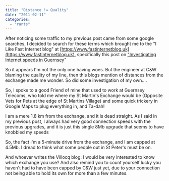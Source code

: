 ```yaml
---
title: "Distance != Quality"
date: "2011-02-11"
categories: 
  - "rants"
---
```


After noticing some traffic to my previous post came from some google searches, I decided to search for these terms which brought me to the "I Like Fast Internet blog" at [https://www.fastinternetblog.uk](https://www.fastinternetblog.uk), specifically this post on ["Investigating Internet speeds in Guernsey](https://www.fastinternetblog.uk/?p=81)"

So it appears I'm not the only one having woes. But the engineer at C&W blaming the quality of my line, then this blogs mention of distances from the exchange made me wonder. So did some investigation of my own....

So, I spoke to a good Friend of mine that used to work at Guernsey Telecoms, who told me where my St Martin's Exchange would be (Opposite Vets for Pets at the edge of St Martins Village) and some quick trickery in Google Maps to plug everything in, and Ta-dah!

I am a mere 1.8 km from the exchange, and it is dead straight. As I said in my previous post, I always had very good connection speeds with the previous upgrades, and it is just this single 8Mb upgrade that seems to have knobbled my speeds

So, the fact I'm a 5-minute drive from the exchange, and I am capped at 4.5Mb. I dread to think what some people out in St Peter's must be on.

And whoever writes the Villocq blog: I would be very interested to know which exchange you use? And also remind you to count yourself lucky you haven't had to have been capped by C&W just yet, due to your connection not being able to hold its own for more than a few minutes.
